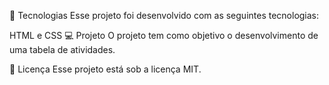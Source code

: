 🚀 Tecnologias
Esse projeto foi desenvolvido com as seguintes tecnologias:

HTML e CSS
💻 Projeto
O projeto tem como objetivo o desenvolvimento de uma tabela de atividades.

📝 Licença
Esse projeto está sob a licença MIT.
 
